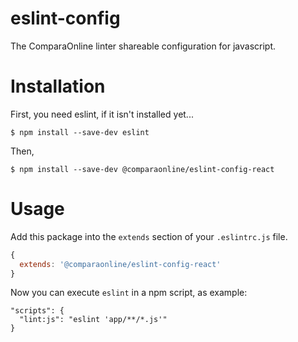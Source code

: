 eslint-config
=============================

The ComparaOnline linter shareable configuration for javascript.

# Installation

First, you need eslint, if it isn't installed yet...

```
$ npm install --save-dev eslint
```

Then,

```
$ npm install --save-dev @comparaonline/eslint-config-react
```

# Usage

Add this package into the `extends` section of your `.eslintrc.js` file.

```js
{
  extends: '@comparaonline/eslint-config-react'
}
```

Now you can execute `eslint` in a npm script, as example:

```
"scripts": {
  "lint:js": "eslint 'app/**/*.js'"
}
```
